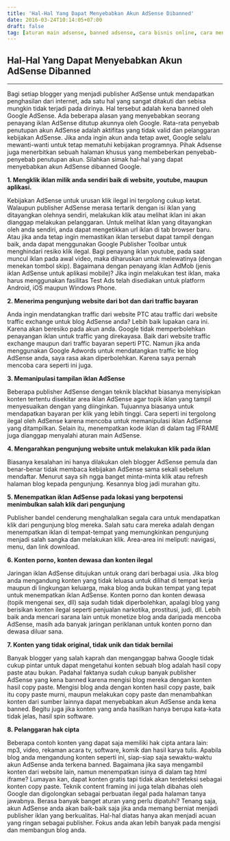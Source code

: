 ```yaml
---
title: 'Hal-Hal Yang Dapat Menyebabkan Akun AdSense Dibanned'
date: 2016-03-24T10:14:05+07:00
draft: false
tag: [aturan main adsense, banned adsense, cara bisnis online, cara menghindari banned adsense, kebijakan adsense, menghindari banned adsense, Tips, tips adsense, tips bisnis online]
---
```

## Hal-Hal Yang Dapat Menyebabkan Akun AdSense Dibanned
----

Bagi setiap blogger yang menjadi publisher AdSense untuk mendapatkan penghasilan dari internet, ada satu hal yang sangat ditakuti dan sebisa mungkin tidak terjadi pada dirinya. Hal tersebut adalah kena banned oleh Google AdSense. Ada beberapa alasan yang menyebabkan seorang penayang iklan AdSense ditutup akunnya oleh Google. Rata-rata penyebab penutupan akun AdSense adalah aktifitas yang tidak valid dan pelanggaran kebijakan AdSense. Jika anda ingin akun anda tetap awet, Google selalu mewanti-wanti untuk tetap mematuhi kebijakan programnya. Pihak Adsense juga menerbitkan sebuah halaman khusus yang membeberkan penyebab-penyebab penutupan akun. Silahkan simak hal-hal yang dapat menyebabkan akun AdSense dibanned Google. 

**1\. Mengklik iklan milik anda sendiri baik di website, youtube, maupun aplikasi.** 

Kebijakan AdSense untuk urusan klik ilegal ini tergolong cukup ketat. Walaupun publisher AdSense merasa tertarik dengan isi iklan yang ditayangkan olehnya sendiri, melakukan klik atau melihat iklan ini akan dianggap melakukan pelanggaran. Untuk melihat iklan yang ditayangkan oleh anda sendiri, anda dapat mengetikkan url iklan di tab browser baru. Atau jika anda tetap ingin memastikan iklan tersebut dapat tampil dengan baik, anda dapat menggunakan Google Publisher Toolbar untuk menghindari resiko klik ilegal. Bagi penayang iklan youtube, pada saat muncul iklan pada awal video, maka diharuskan untuk melewatinya (dengan menekan tombol skip). Bagaimana dengan penayang iklan AdMob (jenis iklan AdSense untuk aplikasi mobile)? Jika ingin melakukan test iklan, maka harus menggunakan fasilitas Test Ads telah disediakan untuk platform Android, iOS maupun Windows Phone. 

**2\. Menerima pengunjung website dari bot dan dari traffic bayaran** 

Anda ingin mendatangkan traffic dari website PTC atau traffic dari website traffic exchange untuk blog AdSense anda? Lebih baik lupakan cara ini. Karena akan beresiko pada akun anda. Google tidak memperbolehkan penayangan iklan untuk traffic yang direkayasa. Baik dari website traffic exchange maupun dari traffic bayaran seperti PTC. Namun jika anda menggunakan Google Adwords untuk mendatangkan traffic ke blog AdSense anda, saya rasa akan diperbolehkan. Karena saya pernah mencoba cara seperti ini juga. 

**3\. Memanipulasi tampilan iklan AdSense** 

Beberapa publisher AdSense dengan teknik blackhat biasanya menyisipkan konten tertentu disekitar area iklan AdSense agar topik iklan yang tampil menyesuaikan dengan yang diinginkan. Tujuannya biasanya untuk mendapatkan bayaran per klik yang lebih tinggi. Cara seperti ini tergolong ilegal oleh AdSense karena mencoba untuk memanipulasi iklan AdSense yang ditampilkan. Selain itu, menempatkan kode iklan di dalam tag IFRAME juga dianggap menyalahi aturan main AdSense. 

**4\. Mengarahkan pengunjung website untuk melakukan klik pada iklan** 

Biasanya kesalahan ini hanya dilakukan oleh blogger AdSense pemula dan benar-benar tidak membaca kebijakan AdSense sama sekali sebelum mendaftar. Menurut saya sih ngga banget minta-minta klik atau refresh halaman blog kepada pengunjung. Kesannya blog jadi murahan gitu. 

**5\. Menempatkan iklan AdSense pada lokasi yang berpotensi menimbulkan salah klik dari pengunjung** 

Publisher bandel cenderung menghalalkan segala cara untuk mendapatkan klik dari pengunjung blog mereka. Salah satu cara mereka adalah dengan menempatkan iklan di tempat-tempat yang memungkinkan pengunjung menjadi salah sangka dan melakukan klik. Area-area ini meliputi: navigasi, menu, dan link download. 

**6\. Konten porno, konten dewasa dan konten ilegal** 

Jaringan iklan AdSense ditujukan untuk orang dari berbagai usia. Jika blog anda mengandung konten yang tidak leluasa untuk dilihat di tempat kerja maupun di lingkungan keluarga, maka blog anda bukan tempat yang tepat untuk menempatkan iklan AdSense. Konten porno dan konten dewasa (topik mengenai sex, dll) saja sudah tidak diperbolehkan, apalagi blog yang berisikan konten ilegal seperti penjualan narkotika, prostitusi, judi, dll. Lebih baik anda mencari sarana lain untuk monetize blog anda daripada mencoba AdSense, masih ada banyak jaringan periklanan untuk konten porno dan dewasa diluar sana. 

**7\. Konten yang tidak original, tidak unik dan tidak bernilai** 

Banyak blogger yang salah kaprah dan menganggap bahwa Google tidak cukup pintar untuk dapat mengetahui konten sebuah blog adalah hasil copy paste atau bukan. Padahal faktanya sudah cukup banyak publisher AdSense yang kena banned karena mengisi blog mereka dengan konten hasil copy paste. Mengisi blog anda dengan konten hasil copy paste, baik itu copy paste murni, maupun melakukan copy paste dan menambahkan konten dari sumber lainnya dapat menyebabkan akun AdSense anda kena banned. Begitu juga jika konten yang anda hasilkan hanya berupa kata-kata tidak jelas, hasil spin software. 

**8\. Pelanggaran hak cipta** 

Beberapa contoh konten yang dapat saja memiliki hak cipta antara lain: mp3, video, rekaman acara tv, software, komik dan hasil karya tulis. Apabila blog anda mengandung konten seperti ini, siap-siap saja sewaktu-waktu akun AdSense anda terkena banned. Bagaimana jika saya mengambil konten dari website lain, namun menempatkan isinya di dalam tag html iframe? Lumayan kan, dapat konten gratis tapi tidak akan terdeteksi sebagai konten copy paste. Teknik content framing ini juga telah dibahas oleh Google dan digolongkan sebagai perbuatan ilegal pada halaman tanya jawabnya. Berasa banyak banget aturan yang perlu dipatuhi? Tenang saja, akun AdSense anda akan baik-baik saja jika anda memang berniat menjadi publisher iklan yang berkualitas. Hal-hal diatas hanya akan menjadi acuan yang ringan sebagai publisher. Fokus anda akan lebih banyak pada mengisi dan membangun blog anda.